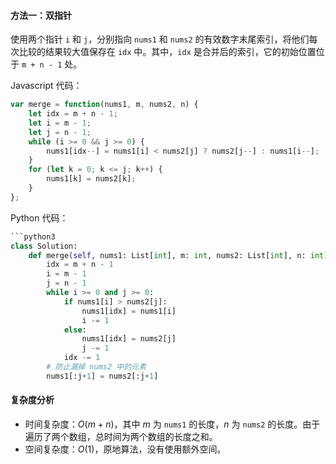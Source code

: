 #### 方法一：双指针

使用两个指针 `i` 和 `j`，分别指向 `nums1` 和 `nums2` 的有效数字末尾索引，将他们每次比较的结果较大值保存在 `idx` 中。其中，`idx` 是合并后的索引，它的初始位置位于 `m + n - 1` 处。

Javascript 代码：

```javascript
var merge = function(nums1, m, nums2, n) {
    let idx = m + n - 1;
    let i = m - 1;
    let j = n - 1;
    while (i >= 0 && j >= 0) {
        nums1[idx--] = nums1[i] < nums2[j] ? nums2[j--] : nums1[i--];
    }
    for (let k = 0; k <= j; k++) {
        nums1[k] = nums2[k];
    }
};
```

Python 代码：

```python
```python3
class Solution:
    def merge(self, nums1: List[int], m: int, nums2: List[int], n: int) -> None:
        idx = m + n - 1
        i = m - 1
        j = n - 1
        while i >= 0 and j >= 0:
            if nums1[i] > nums2[j]:
                nums1[idx] = nums1[i]
                i -= 1
            else:
                nums1[idx] = nums2[j]
                j -= 1
            idx -= 1
        # 防止漏掉 nums2 中的元素
        nums1[:j+1] = nums2[:j+1]
```

#### 复杂度分析

- 时间复杂度：$O(m + n)$，其中 $m$ 为 `nums1` 的长度，$n$ 为 `nums2` 的长度。由于遍历了两个数组，总时间为两个数组的长度之和。
- 空间复杂度：$O(1)$，原地算法，没有使用额外空间。
